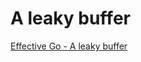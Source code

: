 # A leaky buffer

[Effective Go - A leaky buffer](https://golang.org/doc/effective_go.html#leaky_buffer)